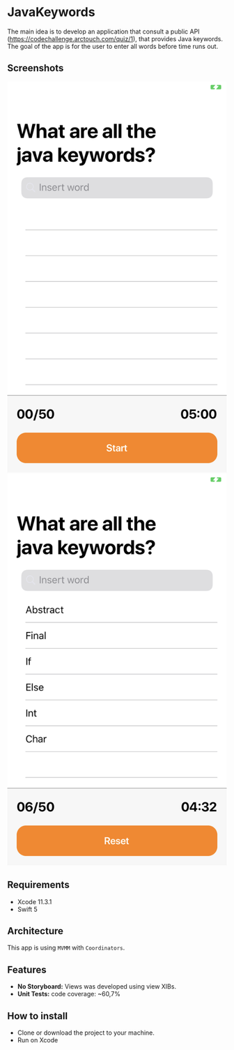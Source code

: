 # JavaKeywords
The main idea is to develop an application that consult a public API (https://codechallenge.arctouch.com/quiz/1), that provides Java keywords. The goal of the app is for the user to enter all words before time runs out.

## Screenshots
![alt text](https://github.com/gabrielcontee/JavaKeywords/blob/dev/Screenshots/1.PNG "Default state of the app") ![alt text](https://github.com/gabrielcontee/JavaKeywords/blob/dev/Screenshots/2.PNG "Game running state of the app")

## Requirements

* Xcode 11.3.1
* Swift 5

## Architecture

This app is using `MVMM` with  `Coordinators`.

## Features

* **No Storyboard:** Views was developed using view XIBs.
* **Unit Tests:** code coverage: ~60,7%
  
## How to install

* Clone or download the project to your machine.
* Run on Xcode
